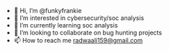 - 👋 Hi, I’m @funkyfrankie
- 👀 I’m interested in cybersecurity/soc analysis
- 🌱 I’m currently learning soc analysis
- 💞️ I’m looking to collaborate on bug hunting projects
- 📫 How to reach me radwaali159@gmail.com

<!---
funkyfrankie/funkyfrankie is a ✨ special ✨ repository because its `README.md` (this file) appears on your GitHub profile.
You can click the Preview link to take a look at your changes.
--->

